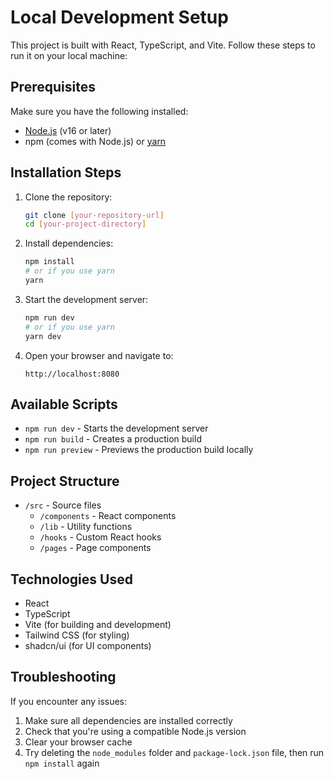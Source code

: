 
# Local Development Setup

This project is built with React, TypeScript, and Vite. Follow these steps to run it on your local machine:

## Prerequisites

Make sure you have the following installed:
- [Node.js](https://nodejs.org/) (v16 or later)
- npm (comes with Node.js) or [yarn](https://yarnpkg.com/)

## Installation Steps

1. Clone the repository:
   ```bash
   git clone [your-repository-url]
   cd [your-project-directory]
   ```

2. Install dependencies:
   ```bash
   npm install
   # or if you use yarn
   yarn
   ```

3. Start the development server:
   ```bash
   npm run dev
   # or if you use yarn
   yarn dev
   ```

4. Open your browser and navigate to:
   ```
   http://localhost:8080
   ```

## Available Scripts

- `npm run dev` - Starts the development server
- `npm run build` - Creates a production build
- `npm run preview` - Previews the production build locally

## Project Structure

- `/src` - Source files
  - `/components` - React components
  - `/lib` - Utility functions
  - `/hooks` - Custom React hooks
  - `/pages` - Page components

## Technologies Used

- React
- TypeScript
- Vite (for building and development)
- Tailwind CSS (for styling)
- shadcn/ui (for UI components)

## Troubleshooting

If you encounter any issues:

1. Make sure all dependencies are installed correctly
2. Check that you're using a compatible Node.js version
3. Clear your browser cache
4. Try deleting the `node_modules` folder and `package-lock.json` file, then run `npm install` again
